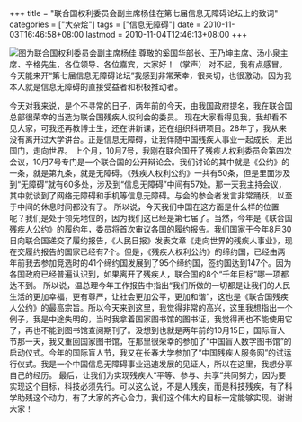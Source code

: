 +++
title = "联合国权利委员会副主席杨佳在第七届信息无障碍论坛上的致词"
categories = ["大杂烩"]
tags = ["信息无障碍"]
date = 2010-11-03T16:46:58+08:00
lastmod = 2010-11-04T12:46:13+08:00
+++



<img src="http://www.cww.net.cn/UpLoadFile/2010/11/3/201011339927157.jpg" alt="图为联合国权利委员会副主席杨佳" />
尊敬的奚国华部长、王乃坤主席、汤小泉主席、辛格先生，各位领导、各位嘉宾，大家好！（掌声）
对不起，我有点感冒。今天能来开“第七届信息无障碍论坛”我感到非常荣幸，很亲切，也很激动。因为我本人就是信息无障碍的直接受益者和积极推动者。


今天对我来说，是个不寻常的日子，两年前的今天，由我国政府提名，我在联合国总部很荣幸的当选为联合国残疾人权利会的委员。
现在大家看得见我，我却看不见大家，可我还再教博士生，还在讲新课，还在组织科研项目。28年了，我从来没有离开过大学讲台。正是信息无障碍，让我伴随中国残疾人事业一起成长，走出国门，走向世界。
上个月，10月7号，我刚在联合国开了残疾人权利委员会第四次会议，10月7号专门是一个联合国的公开辩论会。我们讨论的其中就是《公约》的一条，就是第九条，就是无障碍。《残疾人权利公约》一共有50条，但是里面涉及到“无障碍”就有60多处，涉及到“信息无障碍”中间有57处。那一天我主持会议，其中就谈到了网络无障碍和手机等信息无障碍。与会的参会者发言非常踊跃，以至于中间的休息时间都没有了。
所以说，今天我们中国在这方面是什么样的位置呢？我们是处于领先地位的，因为我们这已经是第七届了。当然，今年是《联合国残疾人公约》的履约年，委员将首次审议各国的履约报告。我们国家于今年8月30日向联合国递交了履约报告，《人民日报》发表文章《走向世界的残疾人事业》，现在交履约报告的国家已经有7个。但是，《残疾人权利公约》的缔约国，已经由两年前我去参加竞选时的41个缔约国发展到了95个缔约国，签约国达到147个。因为各国政府已经普遍认识到，如果离开了残疾人，联合国的8个“千年目标”哪一项都达不到。
所以说，温总理今年工作报告中指出“我们所做的一切都是让我们的人民生活的更加幸福，更有尊严，让社会更加公平，更加和谐”，这也是《联合国残疾人公约》的最高宗旨。所以今天来到这里，我觉得非常的高兴，这里我想指出一个例子，我是中途失明的，当时我拿着国家图书馆的图书证，我觉得再也不能使用它了，再也不能到图书馆查阅期刊了。没想到也就是两年前的10月15日，国际盲人节那一天，我又重回国家图书馆，在那里很荣幸的参加了“中国盲人数字图书馆”的启动仪式。今年的国际盲人节，我又在长春大学参加了“中国残疾人服务网”的试运行仪式。我是一个中国信息无障碍事业迅速发展的见证人，所以在这里，我想分享自己的经历。
最后，让我们为实现残疾人“平等、参与、共享”共同努力，因为要实现这个目标，科技必须先行。可以这么说，不是人残疾，而是科技残疾，有了科学助残这个动力，有了大家的齐心合力，我们这个伟大的目标一定能够实现。谢谢大家！
